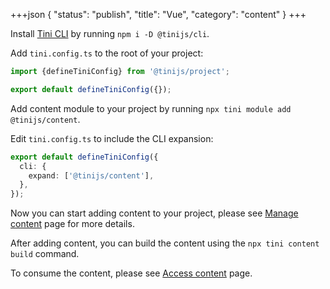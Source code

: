 +++json
{
  "status": "publish",
  "title": "Vue",
  "category": "content"
}
+++

Install [Tini CLI](/cli) by running `npm i -D @tinijs/cli`.

Add `tini.config.ts` to the root of your project:

```ts
import {defineTiniConfig} from '@tinijs/project';

export default defineTiniConfig({});
```

Add content module to your project by running `npx tini module add @tinijs/content`.

Edit `tini.config.ts` to include the CLI expansion:

```ts
export default defineTiniConfig({
  cli: {
    expand: ['@tinijs/content'],
  },
});
```

Now you can start adding content to your project, please see [Manage content](/module/content-manage) page for more details.

After adding content, you can build the content using the `npx tini content build` command.

To consume the content, please see [Access content](/module/content-access) page.
